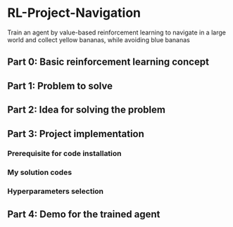 # RL-Project-Navigation
Train an agent by value-based reinforcement learning to navigate in a large world and collect yellow bananas, while avoiding blue bananas

## Part 0: Basic reinforcement learning concept

## Part 1: Problem to solve

## Part 2: Idea for solving the problem

## Part 3: Project implementation
   ### Prerequisite for code installation
   ### My solution codes
   ### Hyperparameters selection

## Part 4: Demo for the trained agent
